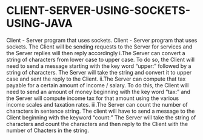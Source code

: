 # CLIENT-SERVER-USING-SOCKETS-USING-JAVA
Client - Server program that uses sockets. 
 Client - Server program that uses sockets. The Client will be sending requests to the Server for services and the Server replies will then reply accordingly
 i.The Server can convert a string of characters from lower case to upper case. To do so, the Client will need to send a message starting with the key word “upper:” followed by a string of characters. The Server will take the string and convert it to upper case and sent the reply to the Client.
ii.The Server can compute that tax payable for a certain amount of income / salary. To do this, the Client will need to send an amount of money beginning with the key word “tax:” and the Server will compute income tax for that amount using the various income scales and taxation rates.
iii.The Server can count the number of characters in sentence string. The client will have to send a message to the Client beginning with the keyword “count:” The Server will take the string of characters and count the characters and then reply to the Client with the number of Chacters in the string.
